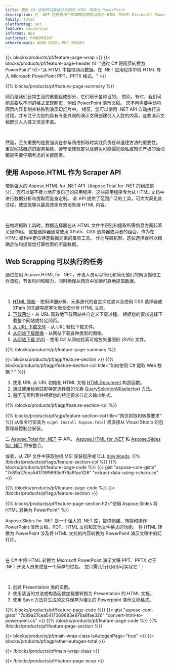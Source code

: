 ```yaml
---
title: 使用 C# 提取网站数据并将网页 HTML 转换为 PowerPoint
description: 在 .NET 应用程序中抓取网站网页以及将 HTML 导出到 Microsoft Powerpoint 演示文稿
family: total
platformtag: net
feature: conversion
informat: WEB
outformat: POWERPOINT
otherformats: WORD EXCEL PDF IMAGES
---
```

{{< blocks/products/pf/feature-page-wrap >}}
{{< blocks/products/pf/feature-page-header h1="通过 C# 将网页转换为 PowerPoint" h2="从 HTML 中提取网页数据。在 .NET 应用程序中将 HTML 导入 Microsoft PowerPoint PPT、PPTX 格式。" >}}

{{% blocks/products/pf/feature-page-summary %}}

<p>网页是我们日常生活的重要组成部分，它们用于各种目的。 然而，有时，我们可能需要以不同的格式呈现网页，例如 PowerPoint 演示文稿。 您不再需要手动将网页内容复制并粘贴到演示幻灯片中。 相反，您可以使用 .NET API 自动执行该过程，并专注于为您的具有专业外观的演示文稿创建引人入胜的内容，这些演示文稿既引人入胜又信息丰富。</p><br />

<p>然而，至关重要的是要强调在参与网络抓取时实践负责任和道德方法的重要性。 重视网站概述的服务条款、遵守法律规定以及避免可能侵犯隐私或知识产权的活动都是需要仔细考虑的关键因素。</p>

<h2 class="heading-border">使用 Aspose.HTML 作为 Scraper API</h2>

<p>借助强大的 Aspose.HTML for .NET API（Aspose.Total for .NET 的组成部分），您可以毫不费力地开发自己的应用程序，这些应用程序专为从 HTML 文档中进行数据分析和提取而量身定制。 此 API 提供了范围广泛的工具，可大大简化此过程，使您能够以最高效率有效地处理 HTML 内容。</p><br />

<p>
在构建抓取工具时，数据选择器在从 HTML 文件中识别和提取所需信息方面起着关键作用。 这些选择器通常使用 XPath、CSS 选择器或两者的组合，作为在 HTML 结构中定位特定数据元素的宝贵工具。 作为导航机制，这些选择器可以精确定位和提取您打算检索的所需数据。</p>

<h2 class="heading-border">Web Scrapping 可以执行的任务</h2>

<p>通过使用 Aspose.HTML for .NET，开发人员可以简化和简化他们的网页抓取工作流程，节省时间和精力，同时确保从网页中准确可靠地提取数据。</p><br />

1. [HTML 导航](https://docs.aspose.com/html/net/html-navigation/) - 使用详细分析、元素迭代的自定义过滤以及使用 CSS 选择器或 XPath 的无缝导航等功能全面分析 HTML 文档。
2. [下载网址](https://docs.aspose.com/html/net/download-website/) -  从 URL 高效地下载网站并自定义下载过程。 根据您的要求选择下载整个网站或特定网页。
3. [从 URL 下载文件](https://docs.aspose.com/html/net/download-file-from-url/) - 从 URL 轻松下载文件。
4. [从网站下载图像](https://docs.aspose.com/html/net/download-images-from-website/) - 从网站下载各种类型的图像。
5. [从网站下载 SVG](https://docs.aspose.com/html/net/download-svg-from-website/) - 使用 C# 从网站检索可缩放矢量图形 (SVG) 文件。

{{% /blocks/products/pf/feature-page-summary  %}}

{{< blocks/products/pf/agp/feature-section >}}
{{% blocks/products/pf/agp/feature-section-col title="如何使用 C# 提取 Web 数据？" %}}

1. 使用 URL 从 URL 初始化 HTML 文档 [HTMLDocument](https://reference.aspose.com/html/net/aspose.html/htmldocument/htmldocument/) 构造函数。
2. 通过使用检索匹配特定选择器的元素 [QuerySelectorAll(selector)](https://reference.aspose.com/html/net/aspose.html.dom/document/queryselectorall/) 方法。
3. 遍历元素列表并根据您的特定要求自定义输出格式。
 
{{% /blocks/products/pf/agp/feature-section-col %}}

{{% blocks/products/pf/agp/feature-section-col title="网页抓取和转换要求" %}}
从命令行安装为 ```nuget install Aspose.Total``` 或直接从 Visual Studio 的包管理器控制台安装。

二 [Aspose.Total for .NET](https://products.aspose.com/total/net/) 子 API， [Aspose.HTML for .NET](https://products.aspose.com/html/net/) 和 [Aspose.Slides for .NET](https://products.aspose.com/slides/net/) 将被整合。

或者，从 ZIP 文件中获取脱机 MSI 安装程序或 DLL [downloads](https://releases.aspose.com/total/net).
{{% /blocks/products/pf/agp/feature-section-col %}}
{{% blocks/products/pf/feature-page-code %}}
{{< gist "aspose-com-gists" "7c89a27cea5417369683e976a8fae326" "extract-data-using-csharp.cs" >}}

{{% /blocks/products/pf/feature-page-code %}}
{{< /blocks/products/pf/agp/feature-section >}}

{{% blocks/products/pf/feature-page-section  h2="使用 Aspose.Slides 将 HTML 转换为 PowerPoint" %}}
<p>Aspose.Slides for .NET 是一个强大的 .NET 库，提供创建、转换和操作 PowerPoint 演示文稿、PDF、HTML 文档和其他文件格式的功能。 将 HTML 转换为 PowerPoint 涉及将 HTML 文档的内容转换为 PowerPoint 演示文稿中的幻灯片。</p><br />

<p>在 C# 中将 HTML 转换为 Microsoft PowerPoint 演示文稿 PPT、PPTX 对于 .NET 开发人员来说是一个简单的过程。 您只需几行代码即可实现它：:</p><br />

1. 创建 Presentation 类的实例。
1. 使用适当的方法或构造函数加载要转换为 Presentation 的 HTML 文档。
1. 使用 Save 方法将生成的文件保存为相关的 Powerpoint 演示文稿格式。

{{% blocks/products/pf/feature-page-code %}}
{{< gist "aspose-com-gists" "7c89a27cea5417369683e976a8fae326" "convert-html-to-powerpoint.cs" >}}
{{% /blocks/products/pf/feature-page-code  %}}
{{% /blocks/products/pf/feature-page-section %}}

{{< blocks/products/pf/main-wrap-class isAutogenPage="true" >}}
{{< blocks/products/pf/agp/other-autogen-total >}}

{{< /blocks/products/pf/main-wrap-class >}}

{{< /blocks/products/pf/feature-page-wrap >}}